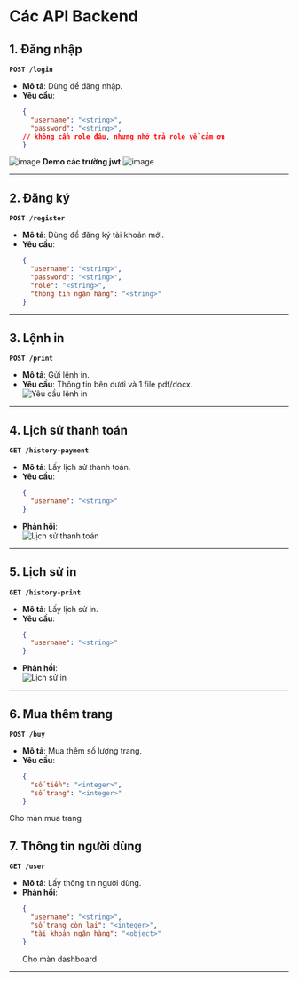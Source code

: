 
# Các API Backend

## 1. Đăng nhập
**`POST /login`**  
- **Mô tả**: Dùng để đăng nhập.  
- **Yêu cầu**:  
  ```json
  {
    "username": "<string>",
    "password": "<string>",
  // không cần role đâu, nhưng nhớ trả role về cảm ơn
  }
  ```
![image](https://github.com/user-attachments/assets/50070656-5dda-4a3f-b834-47f7661eff15)
**Demo các trường jwt**
![image](https://github.com/user-attachments/assets/0685507b-004a-4fcf-aaaa-be0809396d62)

---

## 2. Đăng ký
**`POST /register`**  
- **Mô tả**: Dùng để đăng ký tài khoản mới.  
- **Yêu cầu**:  
  ```json
  {
    "username": "<string>",
    "password": "<string>",
    "role": "<string>",
    "thông tin ngân hàng": "<string>"
  }
  ```

---

## 3. Lệnh in
**`POST /print`**  
- **Mô tả**: Gửi lệnh in.  
- **Yêu cầu**:  Thông tin bên dưới và 1 file pdf/docx.  
  ![Yêu cầu lệnh in](https://github.com/user-attachments/assets/9cfa1e50-ef0a-44ec-ae30-9968769e0bf1)

---
## 4. Lịch sử thanh toán
**`GET /history-payment`**  
- **Mô tả**: Lấy lịch sử thanh toán.  
- **Yêu cầu**:  
  ```json
  {
    "username": "<string>"
  }
  ```
- **Phản hồi**:  
  ![Lịch sử thanh toán](https://github.com/user-attachments/assets/c795dfdd-c288-442d-95b0-417798052964)

---

## 5. Lịch sử in
**`GET /history-print`**  
- **Mô tả**: Lấy lịch sử in.  
- **Yêu cầu**:  
  ```json
  {
    "username": "<string>"
  }
  ```
- **Phản hồi**:  
  ![Lịch sử in](https://github.com/user-attachments/assets/0f8b5242-315f-4274-ba21-a39985b4af68)

---

## 6. Mua thêm trang
**`POST /buy`**  
- **Mô tả**: Mua thêm số lượng trang.  
- **Yêu cầu**:  
  ```json
  {
    "số tiền": "<integer>",
    "số trang": "<integer>"
  }
  ```
Cho màn mua trang  

## 7. Thông tin người dùng
**`GET /user`**  
- **Mô tả**: Lấy thông tin người dùng.  
- **Phản hồi**:  
  ```json
  {
    "username": "<string>",
    "số trang còn lại": "<integer>",
    "tài khoản ngân hàng": "<object>"
  }
  ```
  Cho màn dashboard
---

